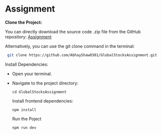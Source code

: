 # Assignment

**Clone the Project:**

   You can directly download the source code .zip file from the GitHub repository: [Assignment](https://github.com/AbhayShaw0301/GlobalStocksAssignment.git)
   
   Alternatively, you can use the git clone command in the terminal:
   ```bash
    git clone https://github.com/AbhayShaw0301/GlobalStocksAssignment.git
   ```

 Install Dependencies:

- Open your terminal.
- Navigate to the project directory:
  
  ```
  cd GlobalStocksAssignment
  ```
   Install frontend dependencies:
  ```
  npm install
  ```
   Run the Poject
  ```bash
  npm run dev
  ```
  
